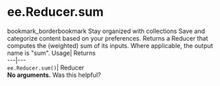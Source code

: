  
#  ee.Reducer.sum 
bookmark_borderbookmark Stay organized with collections  Save and categorize content based on your preferences.
Returns a Reducer that computes the (weighted) sum of its inputs. Where applicable, the output name is "sum". 
Usage| Returns  
---|---  
`ee.Reducer.sum()`| Reducer  
**No arguments.**
Was this helpful?
